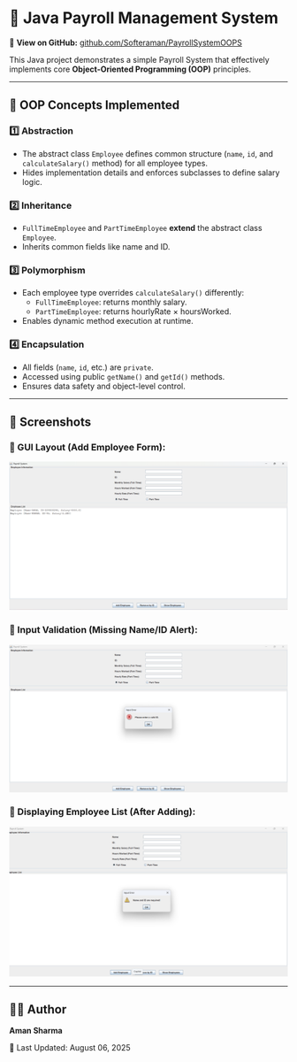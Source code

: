 # 🧾 Java Payroll Management System

🔗 **View on GitHub:** [github.com/Softeraman/PayrollSystemOOPS](https://github.com/Softeraman/PayrollSystemOOPS.git)

This Java project demonstrates a simple Payroll System that effectively implements core **Object-Oriented Programming (OOP)** principles.

---

## 🔧 OOP Concepts Implemented

### 1️⃣ Abstraction
- The abstract class `Employee` defines common structure (`name`, `id`, and `calculateSalary()` method) for all employee types.
- Hides implementation details and enforces subclasses to define salary logic.

### 2️⃣ Inheritance
- `FullTimeEmployee` and `PartTimeEmployee` **extend** the abstract class `Employee`.
- Inherits common fields like name and ID.

### 3️⃣ Polymorphism
- Each employee type overrides `calculateSalary()` differently:
  - `FullTimeEmployee`: returns monthly salary.
  - `PartTimeEmployee`: returns hourlyRate × hoursWorked.
- Enables dynamic method execution at runtime.

### 4️⃣ Encapsulation
- All fields (`name`, `id`, etc.) are `private`.
- Accessed using public `getName()` and `getId()` methods.
- Ensures data safety and object-level control.

---


## 📸 Screenshots

### 🔹 GUI Layout (Add Employee Form):
![Form Layout](screenshot_gui_layout.png)

### 🔹 Input Validation (Missing Name/ID Alert):
![Validation Alert](screenshot_name_id.png)

### 🔹 Displaying Employee List (After Adding):
![Employee List](screenshot_employee_list.png)

---

## 👨‍💻 Author

**Aman Sharma**  

📅 Last Updated: August 06, 2025

